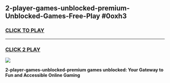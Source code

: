
## 2-player-games-unblocked-premium-Unblocked-Games-Free-Play #0oxh3
<h3>
<a href="https://us.freeplayer.one?title=2-player-games-unblocked-premium&ref=9M">CLICK TO PLAY</a></h3>
<hr>

<h3>
<a href="https://us.freeplayer.one?title=2-player-games-unblocked-premium&ref=9M">CLICK 2 PLAY</a>
  
</h3>

<a href="https://us.freeplayer.one?title=2-player-games-unblocked-premium&ref=9M"><img src="https://clearcache.store/games.png"></a>


**2-player-games-unblocked-premium games unblocked: Your Gateway to Fun and Accessible Online Gaming**
